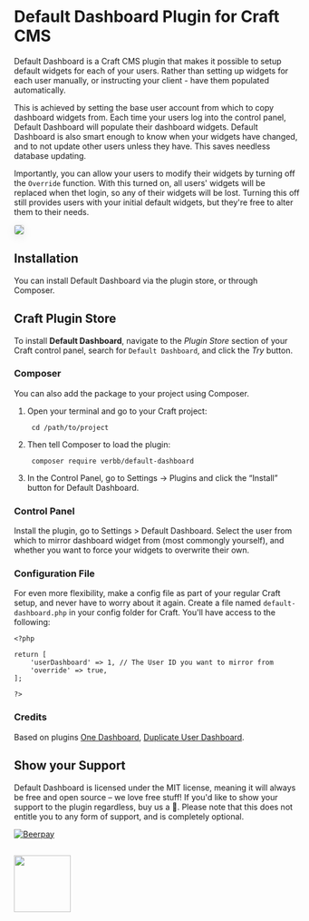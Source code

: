 # Default Dashboard Plugin for Craft CMS

Default Dashboard is a Craft CMS plugin that makes it possible to setup default widgets for each of your users. Rather than setting up widgets for each user manually, or instructing your client - have them populated automatically.

This is achieved by setting the base user account from which to copy dashboard widgets from. Each time your users log into the control panel, Default Dashboard will populate their dashboard widgets. Default Dashboard is also smart enough to know when your widgets have changed, and to not update other users unless they have. This saves needless database updating. 

Importantly, you can allow your users to modify their widgets by turning off the `Override` function. With this turned on, all users' widgets will be replaced when thet login, so any of their widgets will be lost. Turning this off still provides users with your initial default widgets, but they're free to alter them to their needs.

<img src="https://github.com/verbb/default-dashboard/blob/craft-3/screenshots/settings.png" style="box-shadow: 0 4px 16px rgba(0,0,0,0.08); border-radius: 4px; border: 1px solid rgba(0,0,0,0.12);">

## Installation
You can install Default Dashboard via the plugin store, or through Composer.

## Craft Plugin Store
To install **Default Dashboard**, navigate to the _Plugin Store_ section of your Craft control panel, search for `Default Dashboard`, and click the _Try_ button.

### Composer
You can also add the package to your project using Composer.

1. Open your terminal and go to your Craft project:

        cd /path/to/project

2. Then tell Composer to load the plugin:
    
        composer require verbb/default-dashboard

3. In the Control Panel, go to Settings → Plugins and click the “Install” button for Default Dashboard.


### Control Panel

Install the plugin, go to Settings > Default Dashboard. Select the user from which to mirror dashboard widget from (most commongly yourself), and whether you want to force your widgets to overwrite their own.

### Configuration File

For even more flexibility, make a config file as part of your regular Craft setup, and never have to worry about it again. Create a file named `default-dashboard.php` in your config folder for Craft. You'll have access to the following:

```
<?php

return [
    'userDashboard' => 1, // The User ID you want to mirror from
    'override' => true,
];

?>
```

### Credits
Based on plugins [One Dashboard](https://github.com/boboldehampsink/onedashboard), [Duplicate User Dashboard](https://github.com/james1238/duplicateuserdashboard).

## Show your Support

Default Dashboard is licensed under the MIT license, meaning it will always be free and open source – we love free stuff! If you'd like to show your support to the plugin regardless, buy us a :beers:. Please note that this does not entitle you to any form of support, and is completely optional.

[![Beerpay](https://beerpay.io/verbb/default-dashboard/badge.svg?style=beer-square)](https://beerpay.io/verbb/default-dashboard)

<h2></h2>

<a href="https://verbb.io" target="_blank">
  <img width="100" src="https://verbb.io/assets/img/verbb-pill.svg">
</a>

